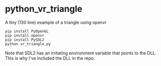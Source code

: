 # python_vr_triangle
A tiny (130 line) example of a triangle using openvr

    pip install PyOpenGL
    pip install openvr
    pip install PySDL2
    python vr_triangle.py

Note that SDL2 has an irritating environment variable
that points to the DLL. This is why I've included the DLL
in the repo.

